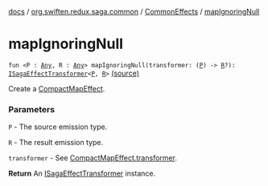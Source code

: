 [docs](../../index.md) / [org.swiften.redux.saga.common](../index.md) / [CommonEffects](index.md) / [mapIgnoringNull](./map-ignoring-null.md)

# mapIgnoringNull

`fun <P : `[`Any`](https://kotlinlang.org/api/latest/jvm/stdlib/kotlin/-any/index.html)`, R : `[`Any`](https://kotlinlang.org/api/latest/jvm/stdlib/kotlin/-any/index.html)`> mapIgnoringNull(transformer: (`[`P`](map-ignoring-null.md#P)`) -> `[`R`](map-ignoring-null.md#R)`?): `[`ISagaEffectTransformer`](../-i-saga-effect-transformer.md)`<`[`P`](map-ignoring-null.md#P)`, `[`R`](map-ignoring-null.md#R)`>` [(source)](https://github.com/protoman92/KotlinRedux/tree/master/common/common-saga/src/main/kotlin/org/swiften/redux/saga/common/CommonEffects.kt#L137)

Create a [CompactMapEffect](../-compact-map-effect/index.md).

### Parameters

`P` - The source emission type.

`R` - The result emission type.

`transformer` - See [CompactMapEffect.transformer](../-compact-map-effect/transformer.md).

**Return**
An [ISagaEffectTransformer](../-i-saga-effect-transformer.md) instance.

